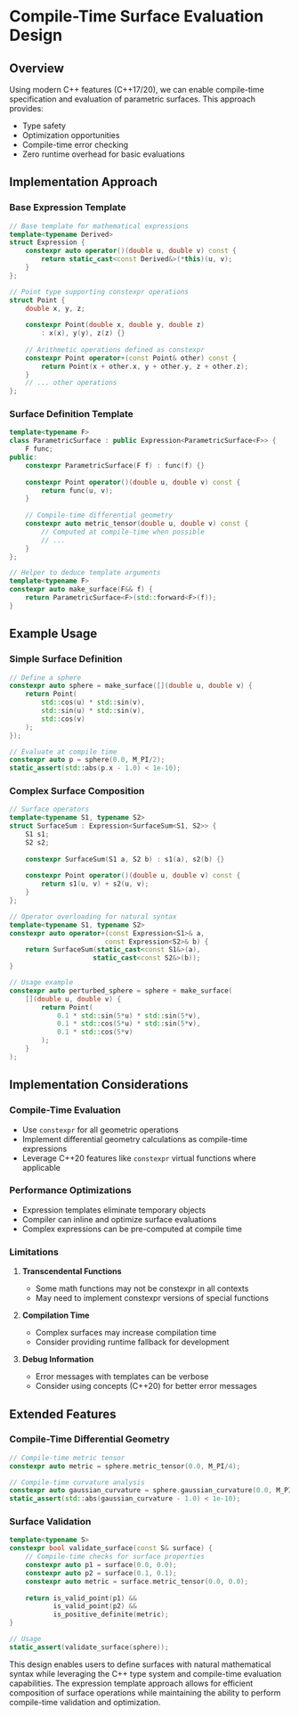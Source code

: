 # Compile-Time Surface Evaluation Design

## Overview
Using modern C++ features (C++17/20), we can enable compile-time specification and evaluation of parametric surfaces. This approach provides:
- Type safety
- Optimization opportunities
- Compile-time error checking
- Zero runtime overhead for basic evaluations

## Implementation Approach

### Base Expression Template
```cpp
// Base template for mathematical expressions
template<typename Derived>
struct Expression {
    constexpr auto operator()(double u, double v) const {
        return static_cast<const Derived&>(*this)(u, v);
    }
};

// Point type supporting constexpr operations
struct Point {
    double x, y, z;
    
    constexpr Point(double x, double y, double z) 
        : x(x), y(y), z(z) {}
        
    // Arithmetic operations defined as constexpr
    constexpr Point operator+(const Point& other) const {
        return Point(x + other.x, y + other.y, z + other.z);
    }
    // ... other operations
};
```

### Surface Definition Template
```cpp
template<typename F>
class ParametricSurface : public Expression<ParametricSurface<F>> {
    F func;
public:
    constexpr ParametricSurface(F f) : func(f) {}
    
    constexpr Point operator()(double u, double v) const {
        return func(u, v);
    }
    
    // Compile-time differential geometry
    constexpr auto metric_tensor(double u, double v) const {
        // Computed at compile-time when possible
        // ...
    }
};

// Helper to deduce template arguments
template<typename F>
constexpr auto make_surface(F&& f) {
    return ParametricSurface<F>(std::forward<F>(f));
}
```

## Example Usage

### Simple Surface Definition
```cpp
// Define a sphere
constexpr auto sphere = make_surface([](double u, double v) {
    return Point(
        std::cos(u) * std::sin(v),
        std::sin(u) * std::sin(v),
        std::cos(v)
    );
});

// Evaluate at compile time
constexpr auto p = sphere(0.0, M_PI/2);
static_assert(std::abs(p.x - 1.0) < 1e-10);
```

### Complex Surface Composition
```cpp
// Surface operators
template<typename S1, typename S2>
struct SurfaceSum : Expression<SurfaceSum<S1, S2>> {
    S1 s1;
    S2 s2;
    
    constexpr SurfaceSum(S1 a, S2 b) : s1(a), s2(b) {}
    
    constexpr Point operator()(double u, double v) const {
        return s1(u, v) + s2(u, v);
    }
};

// Operator overloading for natural syntax
template<typename S1, typename S2>
constexpr auto operator+(const Expression<S1>& a, 
                        const Expression<S2>& b) {
    return SurfaceSum(static_cast<const S1&>(a), 
                     static_cast<const S2&>(b));
}

// Usage example
constexpr auto perturbed_sphere = sphere + make_surface(
    [](double u, double v) {
        return Point(
            0.1 * std::sin(5*u) * std::sin(5*v),
            0.1 * std::cos(5*u) * std::sin(5*v),
            0.1 * std::cos(5*v)
        );
    }
);
```

## Implementation Considerations

### Compile-Time Evaluation
- Use `constexpr` for all geometric operations
- Implement differential geometry calculations as compile-time expressions
- Leverage C++20 features like `constexpr` virtual functions where applicable

### Performance Optimizations
- Expression templates eliminate temporary objects
- Compiler can inline and optimize surface evaluations
- Complex expressions can be pre-computed at compile time

### Limitations
1. **Transcendental Functions**
   - Some math functions may not be constexpr in all contexts
   - May need to implement constexpr versions of special functions

2. **Compilation Time**
   - Complex surfaces may increase compilation time
   - Consider providing runtime fallback for development

3. **Debug Information**
   - Error messages with templates can be verbose
   - Consider using concepts (C++20) for better error messages

## Extended Features

### Compile-Time Differential Geometry
```cpp
// Compile-time metric tensor
constexpr auto metric = sphere.metric_tensor(0.0, M_PI/4);

// Compile-time curvature analysis
constexpr auto gaussian_curvature = sphere.gaussian_curvature(0.0, M_PI/4);
static_assert(std::abs(gaussian_curvature - 1.0) < 1e-10);
```

### Surface Validation
```cpp
template<typename S>
constexpr bool validate_surface(const S& surface) {
    // Compile-time checks for surface properties
    constexpr auto p1 = surface(0.0, 0.0);
    constexpr auto p2 = surface(0.1, 0.1);
    constexpr auto metric = surface.metric_tensor(0.0, 0.0);
    
    return is_valid_point(p1) && 
           is_valid_point(p2) && 
           is_positive_definite(metric);
}

// Usage
static_assert(validate_surface(sphere));
```

This design enables users to define surfaces with natural mathematical syntax while leveraging the C++ type system and compile-time evaluation capabilities. The expression template approach allows for efficient composition of surface operations while maintaining the ability to perform compile-time validation and optimization.

